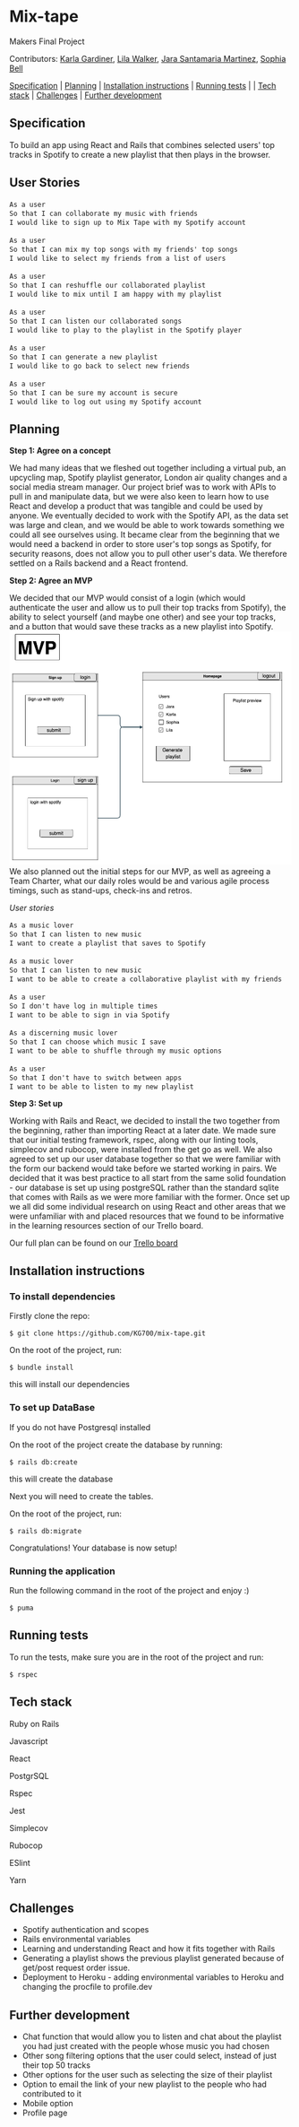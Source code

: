 # Mix-tape

Makers Final Project

Contributors: [Karla Gardiner](https://github.com/KG700), [Lila Walker](https://github.com/lilawalker), [Jara Santamaria Martinez](https://github.com/jarasmar), [Sophia Bell](https://github.com/Kittaru87)

[Specification](#Specification) | [Planning](#Planning) | [Installation instructions](#Installation-instructions) | [Running tests](#Running-tests) | | [Tech stack](#Tech-stack) | [Challenges](#challenges) | [Further development](#Further-development)

## Specification
To build an app using React and Rails that combines selected users' top tracks in Spotify to create a new playlist that then plays in the browser. 

## User Stories

```
As a user
So that I can collaborate my music with friends
I would like to sign up to Mix Tape with my Spotify account

As a user
So that I can mix my top songs with my friends' top songs
I would like to select my friends from a list of users

As a user
So that I can reshuffle our collaborated playlist
I would like to mix until I am happy with my playlist

As a user
So that I can listen our collaborated songs
I would like to play to the playlist in the Spotify player

As a user
So that I can generate a new playlist
I would like to go back to select new friends

As a user
So that I can be sure my account is secure
I would like to log out using my Spotify account
```

## Planning

**Step 1: Agree on a concept**

We had many ideas that we fleshed out together including a virtual pub, an upcycling map, Spotify playlist generator, London air quality changes and a social media stream manager. Our project brief was to work with APIs to pull in and manipulate data, but we were also keen to learn how to use React and develop a product that was tangible and could be used by anyone. We eventually decided to work with the Spotify API, as the data set was large and clean, and we would be able to work towards something we could all see ourselves using. It became clear from the beginning that we would need a backend in order to store user's top songs as Spotify, for security reasons, does not allow you to pull other user's data. We therefore settled on a Rails backend and a React frontend. 

**Step 2: Agree an MVP**

We decided that our MVP would consist of a login (which would authenticate the user and allow us to pull their top tracks from Spotify), the ability to select yourself (and maybe one other) and see your top tracks, and a button that would save these tracks as a new playlist into Spotify.
![MVP](./app/assets/images/mvp.png)
We also planned out the initial steps for our MVP, as well as agreeing a Team Charter, what our daily roles would be and various agile process timings, such as stand-ups, check-ins and retros. 

*User stories*
```
As a music lover
So that I can listen to new music
I want to create a playlist that saves to Spotify

As a music lover
So that I can listen to new music
I want to be able to create a collaborative playlist with my friends

As a user
So I don't have log in multiple times
I want to be able to sign in via Spotify

As a discerning music lover
So that I can choose which music I save
I want to be able to shuffle through my music options

As a user
So that I don't have to switch between apps
I want to be able to listen to my new playlist
```

**Step 3: Set up**

Working with Rails and React, we decided to install the two together from the beginning, rather than importing React at a later date. We made sure that our initial testing framework, rspec, along with our linting tools, simplecov and rubocop, were installed from the get go as well. We also agreed to set up our user database together so that we were familiar with the form our backend would take before we started working in pairs. We decided that it was best practice to all start from the same solid foundation - our database is set up using postgreSQL rather than the standard sqlite that comes with Rails as we were more familiar with the former. Once set up we all did some individual research on using React and other areas that we were unfamiliar with and placed resources that we found to be informative in the learning resources section of our Trello board.

Our full plan can be found on our [Trello board](https://trello.com/b/cjZHXYTp/mix-tape-final-project)

## Installation instructions

### To install dependencies

Firstly clone the repo: 

```
$ git clone https://github.com/KG700/mix-tape.git
```

On the root of the project, run:

```
$ bundle install
```
this will install our dependencies

### To set up DataBase

If you do not have Postgresql installed

On the root of the project create the database by running:

```
$ rails db:create
```
this will create the database

Next you will need to create the tables.

On the root of the project, run:

```
$ rails db:migrate
```

Congratulations! Your database is now setup!

### Running the application

Run the following command in the root of the project and enjoy :)

```
$ puma
```

## Running tests

To run the tests, make sure you are in the root of the project and run:

```
$ rspec
```

## Tech stack
Ruby on Rails

Javascript

React

PostgrSQL

Rspec

Jest

Simplecov

Rubocop

ESlint

Yarn

## Challenges

* Spotify authentication and scopes
* Rails environmental variables
* Learning and understanding React and how it fits together with Rails
* Generating a playlist shows the previous playlist generated because of get/post request order issue.
* Deployment to Heroku - adding environmental variables to Heroku and changing the procfile to profile.dev

## Further development

* Chat function that would allow you to listen and chat about the playlist you had just created with the people whose music you had chosen
* Other song filtering options that the user could select, instead of just their top 50 tracks
* Other options for the user such as selecting the size of their playlist 
* Option to email the link of your new playlist to the people who had contributed to it
* Mobile option
* Profile page